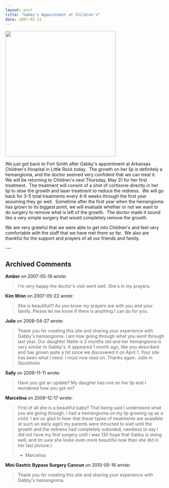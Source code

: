 ```yaml
---
layout: post
title: "Gabby's Appointment at Children's"
date: 2007-05-21
---
```


<p><img alt="" height="397" src="/thepaladinos/assets/images/2007-05-21-P1000622Custom.jpg" width="350"/></p>
<p>We just got back to Fort Smith after Gabby's appointment at Arkansas Children's Hospital in Little Rock today.  The growth on her lip is definitely a hemangioma, and the doctor seemed very confident that we can treat it.  We will be returning to Children's next Thursday, May 31 for her first treatment.  The treatment will consist of a shot of cortisone directly in her lip to slow the growth and laser treatment to reduce the redness.  We will go back for 3-5 total treatments every 4-6 weeks through the first year assuming they go well.  Sometime after the first year when the hemangioma has grown to its biggest point, we will evaluate whether or not we want to do surgery to remove what is left of the growth.  The doctor made it sound like a very simple surgery that would completely remove the growth.</p>
<p>We are very grateful that we were able to get into Children's and feel very comfortable with the staff that we have met there so far.  We also are thankful for the support and prayers of all our friends and family.</p>
---

## Archived Comments

**Amber** on 2007-05-19 wrote:

> I'm very happy the doctor's visit went well.  She's in my prayers.<br>

**Kim Winn** on 2007-05-22 wrote:

> She is beautiful!!!  As you know my prayers are with you and your family.  Please let me know if there is anything I can do for you.  

**Julie** on 2008-04-27 wrote:

> Thank you for creating this site and sharing your experience with Gabby's hemangioma. I am now going through what you went through last year. Our daughter Nellie is 2 months old and her hemangioma is very similar to Gabby's. It appeared 1 month ago, like you described and has grown quite a bit since we discovered it on April 1. Your site has been what I need. I must now read on. Thanks again. Julie in Stockholm

**Sally** on 2009-11-11 wrote:

> Have you got an update?  My daugher has one on her lip and I wondered how you got on?

**Marcelina** on 2009-12-17 wrote:

> First of all she is a beautiful baby!! That being said I understand what you are going through. I had a hemangioma on my lip growing up as a child. I am so glad to hear that these types of treatments are avaialble at such an early age!( my parents were intructed to wait until the growth and the redness had completely subsided, needless to say I did not have my first surgery until I was 13)I hope that Gabby is doing well, and Im sure she looks even more beautiful now than she did in her last picture:)
> - Marcelina

**Mini Gastric Bypass Surgery Cancun** on 2010-05-16 wrote:

> Thank you for creating this site and sharing your experience with Gabby's hemangioma.

